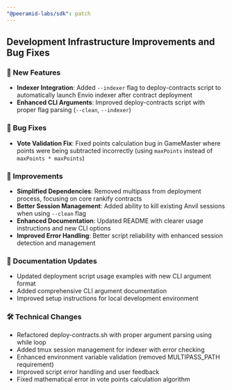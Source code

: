 ```yaml
---
"@peeramid-labs/sdk": patch
---
```


## Development Infrastructure Improvements and Bug Fixes

### 🚀 New Features
- **Indexer Integration**: Added `--indexer` flag to deploy-contracts script to automatically launch Envio indexer after contract deployment
- **Enhanced CLI Arguments**: Improved deploy-contracts script with proper flag parsing (`--clean`, `--indexer`)

### 🐛 Bug Fixes
- **Vote Validation Fix**: Fixed points calculation bug in GameMaster where points were being subtracted incorrectly (using `maxPoints` instead of `maxPoints * maxPoints`)

### 🔧 Improvements
- **Simplified Dependencies**: Removed multipass from deployment process, focusing on core rankify contracts
- **Better Session Management**: Added ability to kill existing Anvil sessions when using `--clean` flag
- **Enhanced Documentation**: Updated README with clearer usage instructions and new CLI options
- **Improved Error Handling**: Better script reliability with enhanced session detection and management

### 📝 Documentation Updates
- Updated deployment script usage examples with new CLI argument format
- Added comprehensive CLI argument documentation
- Improved setup instructions for local development environment

### 🛠️ Technical Changes
- Refactored deploy-contracts.sh with proper argument parsing using while loop
- Added tmux session management for indexer with error checking
- Enhanced environment variable validation (removed MULTIPASS_PATH requirement)
- Improved script error handling and user feedback
- Fixed mathematical error in vote points calculation algorithm
